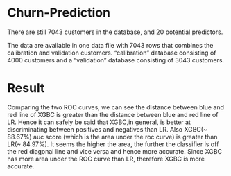 # Churn-Prediction

There are still 7043 customers in the database, and 20 potential predictors.

The data are available in one data file with 7043 rows that combines the calibration and validation customers. “calibration” database consisting of 4000 customers and a “validation” database consisting of 3043 customers.

# Result

Comparing the two ROC curves, we can see the distance between blue and red line of XGBC is greater than the distance between blue and red line of LR. Hence it can safely be said that XGBC,in general, is better at discriminating between positives and negatives than LR. Also XGBC(~ 88.67%) auc score (which is the area under the roc curve) is greater than LR(~ 84.97%). It seems the higher the area, the further the classifier is off the red diagonal line and vice versa and hence more accurate. Since XGBC has more area under the ROC curve than LR, therefore XGBC is more accurate.

